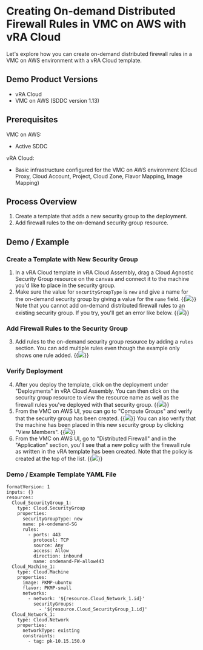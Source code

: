# Creating On-demand Distributed Firewall Rules in VMC on AWS with vRA Cloud


Let's explore how you can create on-demand distributed firewall rules in a VMC on AWS environment with a vRA Cloud template.


## Demo Product Versions  
* vRA Cloud
* VMC on AWS (SDDC version 1.13)


## Prerequisites
VMC on AWS:
* Active SDDC

vRA Cloud:
* Basic infrastructure configured for the VMC on AWS environment (Cloud Proxy, Cloud Account, Project, Cloud Zone, Flavor Mapping, Image Mapping)

## Process Overview
1. Create a template that adds a new security group to the deployment.
2. Add firewall rules to the on-demand security group resource.

## Demo / Example

### Create a Template with New Security Group
1. In a vRA Cloud template in vRA Cloud Assembly, drag a Cloud Agnostic Security Group resource on the canvas and connect it to the machine you'd like to place in the security group.
2. Make sure the value for `securityGroupType` is `new` and give a name for the on-demand security group by giving a value for the `name` field.
{{<image src="step2.png" linked="true">}}
Note that you cannot add on-demand distributed firewall rules to an existing security group. If you try, you'll get an error like below.
{{<image src="step2-error.png" linked="true">}}

### Add Firewall Rules to the Security Group
3. Add rules to the on-demand security group resource by adding a `rules` section. You can add multiple rules even though the example only shows one rule added.
{{<image src="step3.png" linked="true">}}

### Verify Deployment
4. After you deploy the template, click on the deployment under "Deployments" in vRA Cloud Assembly. You can then click on the security group resource to view the resource name as well as the firewall rules you've deployed with that security group.
{{<image src="step4.png" linked="true">}}
5. From the VMC on AWS UI, you can go to "Compute Groups" and verify that the security group has been created.
{{<image src="step5-1.png" linked="true">}}
You can also verify that the machine has been placed in this new security group by clicking "View Members". 
{{<image src="step5-2.png" linked="true">}}
6. From the VMC on AWS UI, go to "Distributed Firewall" and in the "Application" section, you'll see that a new policy with the firewall rule as written in the vRA template has been created. Note that the policy is created at the top of the list. 
{{<image src="step6.png" linked="true">}}

### Demo / Example Template YAML File
```
formatVersion: 1
inputs: {}
resources:
  Cloud_SecurityGroup_1:
    type: Cloud.SecurityGroup
    properties:
      securityGroupType: new
      name: pk-ondemand-SG
      rules:
        - ports: 443
          protocol: TCP
          source: Any
          access: Allow
          direction: inbound
          name: ondemand-FW-allow443
  Cloud_Machine_1:
    type: Cloud.Machine
    properties:
      image: PKMP-ubuntu
      flavor: PKMP-small
      networks:
        - network: '${resource.Cloud_Network_1.id}'
          securityGroups:
            - '${resource.Cloud_SecurityGroup_1.id}'
  Cloud_Network_1:
    type: Cloud.Network
    properties:
      networkType: existing
      constraints:
        - tag: pk-10.15.150.0
```
